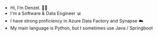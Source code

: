 - Hi, I’m Denzel. 👋🏾
- I'm a Software & Data Engineer 📊
- I have strong proficiency in Azure Data Factory and Synapse ☁️
- My main language is Python, but I sometimes use Java / Springboot
